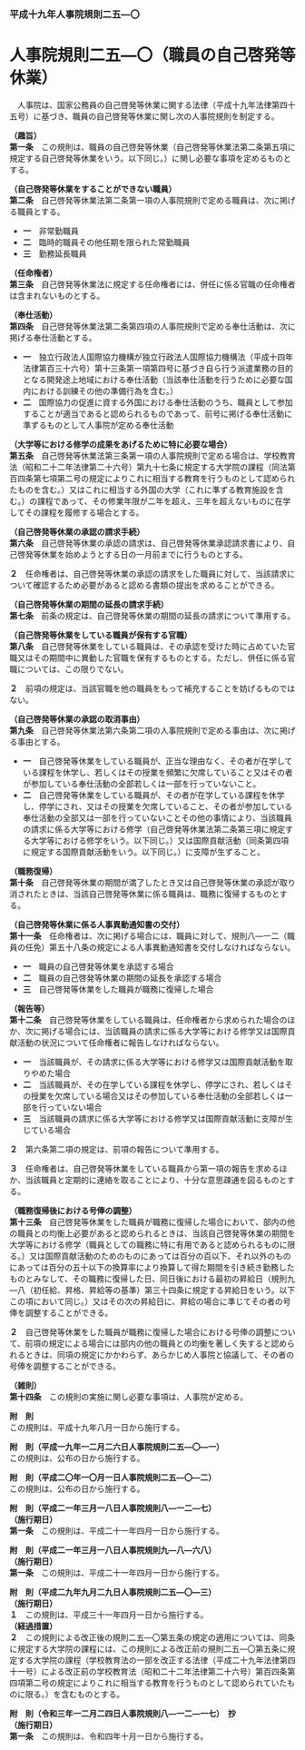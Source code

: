 ### 平成十九年人事院規則二五―〇  
# 人事院規則二五―〇（職員の自己啓発等休業）  
　人事院は、国家公務員の自己啓発等休業に関する法律（平成十九年法律第四十五号）に基づき、職員の自己啓発等休業に関し次の人事院規則を制定する。  
  
**（趣旨）**  
**第一条**　この規則は、職員の自己啓発等休業（自己啓発等休業法第二条第五項に規定する自己啓発等休業をいう。以下同じ。）に関し必要な事項を定めるものとする。  
  
**（自己啓発等休業をすることができない職員）**  
**第二条**　自己啓発等休業法第二条第一項の人事院規則で定める職員は、次に掲げる職員とする。  
* **一**　非常勤職員  
* **二**　臨時的職員その他任期を限られた常勤職員  
* **三**　勤務延長職員  
  
**（任命権者）**  
**第三条**　自己啓発等休業法に規定する任命権者には、併任に係る官職の任命権者は含まれないものとする。  
  
**（奉仕活動）**  
**第四条**　自己啓発等休業法第二条第四項の人事院規則で定める奉仕活動は、次に掲げる奉仕活動とする。  
* **一**　独立行政法人国際協力機構が独立行政法人国際協力機構法（平成十四年法律第百三十六号）第十三条第一項第四号に基づき自ら行う派遣業務の目的となる開発途上地域における奉仕活動（当該奉仕活動を行うために必要な国内における訓練その他の準備行為を含む。）  
* **二**　国際協力の促進に資する外国における奉仕活動のうち、職員として参加することが適当であると認められるものであって、前号に掲げる奉仕活動に準ずるものとして人事院が定める奉仕活動  
  
**（大学等における修学の成果をあげるために特に必要な場合）**  
**第五条**　自己啓発等休業法第三条第一項の人事院規則で定める場合は、学校教育法（昭和二十二年法律第二十六号）第九十七条に規定する大学院の課程（同法第百四条第七項第二号の規定によりこれに相当する教育を行うものとして認められたものを含む。）又はこれに相当する外国の大学（これに準ずる教育施設を含む。）の課程であって、その修業年限が二年を超え、三年を超えないものに在学してその課程を履修する場合とする。  
  
**（自己啓発等休業の承認の請求手続）**  
**第六条**　自己啓発等休業の承認の請求は、自己啓発等休業承認請求書により、自己啓発等休業を始めようとする日の一月前までに行うものとする。  
  
**２**　任命権者は、自己啓発等休業の承認の請求をした職員に対して、当該請求について確認するため必要があると認める書類の提出を求めることができる。  
  
**（自己啓発等休業の期間の延長の請求手続）**  
**第七条**　前条の規定は、自己啓発等休業の期間の延長の請求について準用する。  
  
**（自己啓発等休業をしている職員が保有する官職）**  
**第八条**　自己啓発等休業をしている職員は、その承認を受けた時に占めていた官職又はその期間中に異動した官職を保有するものとする。ただし、併任に係る官職については、この限りでない。  
  
**２**　前項の規定は、当該官職を他の職員をもって補充することを妨げるものではない。  
  
**（自己啓発等休業の承認の取消事由）**  
**第九条**　自己啓発等休業法第六条第二項の人事院規則で定める事由は、次に掲げる事由とする。  
* **一**　自己啓発等休業をしている職員が、正当な理由なく、その者が在学している課程を休学し、若しくはその授業を頻繁に欠席していること又はその者が参加している奉仕活動の全部若しくは一部を行っていないこと。  
* **二**　自己啓発等休業をしている職員が、その者が在学している課程を休学し、停学にされ、又はその授業を欠席していること、その者が参加している奉仕活動の全部又は一部を行っていないことその他の事情により、当該職員の請求に係る大学等における修学（自己啓発等休業法第二条第三項に規定する大学等における修学をいう。以下同じ。）又は国際貢献活動（同条第四項に規定する国際貢献活動をいう。以下同じ。）に支障が生ずること。  
  
**（職務復帰）**  
**第十条**　自己啓発等休業の期間が満了したとき又は自己啓発等休業の承認が取り消されたときは、当該自己啓発等休業に係る職員は、職務に復帰するものとする。  
  
**（自己啓発等休業に係る人事異動通知書の交付）**  
**第十一条**　任命権者は、次に掲げる場合には、職員に対して、規則八―一二（職員の任免）第五十八条の規定による人事異動通知書を交付しなければならない。  
* **一**　職員の自己啓発等休業を承認する場合  
* **二**　職員の自己啓発等休業の期間の延長を承認する場合  
* **三**　自己啓発等休業をした職員が職務に復帰した場合  
  
**（報告等）**  
**第十二条**　自己啓発等休業をしている職員は、任命権者から求められた場合のほか、次に掲げる場合には、当該職員の請求に係る大学等における修学又は国際貢献活動の状況について任命権者に報告しなければならない。  
* **一**　当該職員が、その請求に係る大学等における修学又は国際貢献活動を取りやめた場合  
* **二**　当該職員が、その在学している課程を休学し、停学にされ、若しくはその授業を欠席している場合又はその参加している奉仕活動の全部若しくは一部を行っていない場合  
* **三**　当該職員の請求に係る大学等における修学又は国際貢献活動に支障が生じている場合  
  
**２**　第六条第二項の規定は、前項の報告について準用する。  
  
**３**　任命権者は、自己啓発等休業をしている職員から第一項の報告を求めるほか、当該職員と定期的に連絡を取ることにより、十分な意思疎通を図るものとする。  
  
**（職務復帰後における号俸の調整）**  
**第十三条**　自己啓発等休業をした職員が職務に復帰した場合において、部内の他の職員との均衡上必要があると認められるときは、当該自己啓発等休業の期間を大学等における修学（職員としての職務に特に有用であると認められるものに限る。）又は国際貢献活動のためのものにあっては百分の百以下、それ以外のものにあっては百分の五十以下の換算率により換算して得た期間を引き続き勤務したものとみなして、その職務に復帰した日、同日後における最初の昇給日（規則九―八（初任給、昇格、昇給等の基準）第三十四条に規定する昇給日をいう。以下この項において同じ。）又はその次の昇給日に、昇給の場合に準じてその者の号俸を調整することができる。  
  
**２**　自己啓発等休業をした職員が職務に復帰した場合における号俸の調整について、前項の規定による場合には部内の他の職員との均衡を著しく失すると認められるときは、同項の規定にかかわらず、あらかじめ人事院と協議して、その者の号俸を調整することができる。  
  
**（雑則）**  
**第十四条**　この規則の実施に関し必要な事項は、人事院が定める。  
  
**附　則**  
この規則は、平成十九年八月一日から施行する。  
  
**附　則（平成一九年一二月二六日人事院規則二五―〇―一）**  
この規則は、公布の日から施行する。  
  
**附　則（平成二〇年一〇月一日人事院規則二五―〇―二）**  
この規則は、公布の日から施行する。  
  
**附　則（平成二一年三月一八日人事院規則八―一二―七）**  
**（施行期日）**  
**第一条**　この規則は、平成二十一年四月一日から施行する。  
  
**附　則（平成二一年三月一八日人事院規則九―八―六八）**  
**（施行期日）**  
**第一条**　この規則は、平成二十一年四月一日から施行する。  
  
**附　則（平成二九年九月二九日人事院規則二五―〇―三）**  
**（施行期日）**  
**１**　この規則は、平成三十一年四月一日から施行する。  
**（経過措置）**  
**２**　この規則による改正後の規則二五―〇第五条の規定の適用については、同条に規定する大学院の課程には、この規則による改正前の規則二五―〇第五条に規定する大学院の課程（学校教育法の一部を改正する法律（平成二十九年法律第四十一号）による改正前の学校教育法（昭和二十二年法律第二十六号）第百四条第四項第二号の規定によりこれに相当する教育を行うものとして認められていたものに限る。）を含むものとする。  
  
**附　則（令和三年一二月二四日人事院規則八―一二―一七）　抄**  
**（施行期日）**  
**第一条**　この規則は、令和四年十月一日から施行する。  
  
